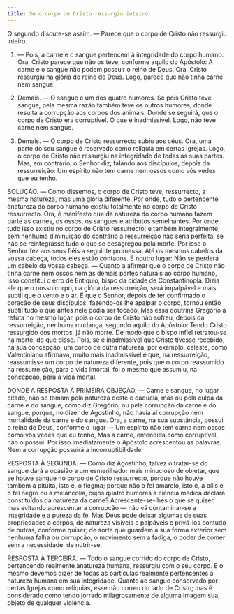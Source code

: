 ```yaml
---
title: Se o corpo de Cristo ressurgiu inteiro
---
```


O segundo discute-se assim. — Parece que o corpo de Cristo não ressurgiu inteiro.  

1. — Pois, a carne e o sangue pertencem à integridade do corpo humano. Ora, Cristo parece que não os teve, conforme aquilo do Apóstolo: A carne e o sangue não podem possuir o reino de Deus. Ora, Cristo ressurgiu na glória do reino de Deus. Logo, parece que não tinha carne nem sangue.  

2. Demais. — O sangue é um dos quatro humores. Se pois Cristo teve sangue, pela mesma razão também teve os outros humores, donde resulta a corrupção aos corpos dos animais. Donde se seguirá, que o corpo de Cristo era corruptível. O que é inadmissível. Logo, não teve carne nem sangue.  

3. Demais. — O corpo de Cristo ressurrecto subiu aos céus. Ora, uma parte do seu sangue é reservado como relíquia em certas Igrejas. Logo, o corpo de Cristo não ressurgiu na integridade de todas as suas partes.  Mas, em contrário, o Senhor diz, falando aos discípulos, depois da ressurreição: Um espírito não tem carne nem ossos como vós vedes que eu tenho.  

SOLUÇÃO. — Como dissemos, o corpo de Cristo teve, ressurrecto, a mesma natureza, mas uma glória diferente. Por onde, tudo o pertencente ànatureza do corpo humano existiu totalmente no corpo de Cristo ressurrecto. Ora, é manifesto que da natureza do corpo humano fazem parte as carnes, os ossos, os sangues e atributos semelhantes. Por onde, tudo isso existiu no corpo de Cristo ressurrecto; e também integralmente, sem nenhuma diminuição do contrário a ressurreição não seria perfeita, se não se reintegrasse tudo o que se desagregou pela morte. Por isso o Senhor fez aos seus fiéis a seguinte promessa: Até os mesmos cabelos da vossa cabeça, todos eles estão contados. E noutro lugar: Não se perderá um cabelo da vossa cabeça. — Quanto a afirmar que o corpo de Cristo não tinha carne nem ossos nem as demais partes naturais ao corpo humano, isso constitui o erro de Entíquio, bispo da cidade de Constantinopla. Dizia ele que o nosso corpo, na glória da ressurreição, será impalpável e mais subtil que o vento e o ar. E que o Senhor, depois de ter confirmado o coração de seus discípulos, fazendo-os lhe apalpar o corpo, tornou então subtil tudo o que antes nele podia ser tocado. Mas essa doutrina Gregório a refuta no mesmo lugar, pois o corpo de Cristo não sofreu, depois da ressurreição, nenhuma mudança, segundo aquilo do Apóstolo: Tendo Cristo ressurgido dos mortos, já não morre. De modo que o bispo infiel retratou-se na morte, do que disse. Pois, se é inadmissível que Cristo tivesse recebido, na sua concepção, um corpo de outra natureza, por exemplo, celeste, como Valentiniano afirmava, muito mais inadmissível é que, na ressurreição, reassumisse um corpo de natureza diferente, pois que o corpo reassumido na ressurreição, para a vida imortal, foi o mesmo que assumiu, na concepção, para a vida mortal.  

DONDE A RESPOSTA À PRIMEIRA OBJEÇÃO. — Carne e sangue, no lugar citado, não se tomam pela natureza deste e daquela, mas ou pela culpa da carne e do sangue, como diz Gregório; ou pela corrupção da carne e do sangue, porque, no dizer de Agostinho, não havia aí corrupção nem mortalidade da carne e do sangue. Ora, a carne, na sua substância, possui o reino de Deus, conforme o lugar — Um espírito não tem carne nem ossos como vós vedes que eu tenho, Mas a carne, entendida como corruptível, não o possui. Por isso imediatamente o Apóstolo acrescentou as palavras: Nem a corrupção possuirá a incorruptibilidade.  

RESPOSTA À SEGUNDA. — Como diz Agostinho, talvez o tratar-se do sangue dará a ocasião a um esmerilhador mais minucioso de objetar, que se houve sangue no corpo de Cristo ressurrecto, porque não houve também a pituita, isto é, o flegma; porque não o fel amarelo, isto é, a bílis e o fel negro ou a melancolia, cujos quatro humores a ciência médica declara constituídos da natureza da carne? Acrescente-se-lhes o que se quiser, mas evitando acrescentar a corrupção — não vá contaminar-se a integridade e a pureza da fé. Mas Deus pode deixar algumas de suas propriedades a corpos, de natureza visíveis e palpáveis e privá-los contudo de outras, conforme quiser; de sorte que guardem a sua forma exterior sem nenhuma falha ou corrupção, o movimento sem a fadiga, o poder de comer sem a necessidade. de nutrir-se.  

RESPOSTA À TERCEIRA. — Todo o sangue corrido do corpo de Cristo, pertencendo realmente ànatureza humana, ressurgiu com o seu corpo. E o mesmo devemos dizer de todas as partículas realmente pertencentes á natureza humana em sua integridade. Quanto ao sangue conservado por certas Igrejas como relíquias, esse não correu do lado de Cristo; mas é considerado como tendo jorrado milagrosamente de alguma imagem sua, objeto de qualquer violência.